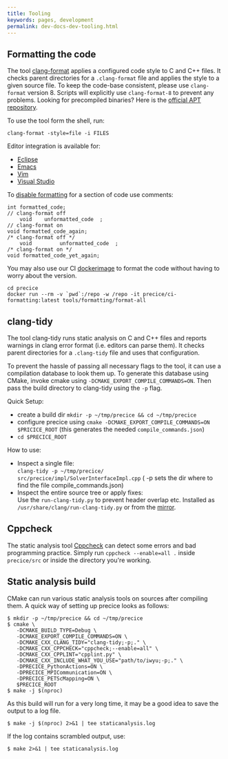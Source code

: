 ```yaml
---
title: Tooling
keywords: pages, development
permalink: dev-docs-dev-tooling.html
---
```


## Formatting the code

The tool [clang-format](https://clang.llvm.org/docs/ClangFormat.html) applies a configured code style to C and C++ files.
It checks parent directories for a `.clang-format` file and applies the style to a given source file.
To keep the code-base consistent, please use `clang-format` version 8.
Scripts will explicitly use `clang-format-8` to prevent any problems.
Looking for precompiled binaries? Here is the [official APT repository](http://apt.llvm.org/).

To use the tool form the shell, run:
```
clang-format -style=file -i FILES
```

Editor integration is available for:

- [Eclipse](https://marketplace.eclipse.org/content/cppstyle)
- [Emacs](https://clang.llvm.org/docs/ClangFormat.html#emacs-integration)
- [Vim](https://clang.llvm.org/docs/ClangFormat.html#vim-integration)
- [Visual Studio](https://clang.llvm.org/docs/ClangFormat.html#visual-studio-integration)

To [disable formatting](https://clang.llvm.org/docs/ClangFormatStyleOptions.html#disabling-formatting-on-a-piece-of-code) for a section of code use comments:
```
int formatted_code;
// clang-format off
    void    unformatted_code  ;
// clang-format on
void formatted_code_again;
/* clang-format off */
    void         unformatted_code  ;
/* clang-format on */
void formatted_code_yet_again;
```

You may also use our CI [dockerimage](https://hub.docker.com/r/precice/ci-formatting/tags) to format the code without having to worry about the version.
```
cd precice
docker run --rm -v `pwd`:/repo -w /repo -it precice/ci-formatting:latest tools/formatting/format-all
```

## clang-tidy

The tool clang-tidy runs static analysis on C and C++ files and reports warnings in clang error format (i.e. editors can parse them).
It checks parent directories for a `.clang-tidy` file and uses that configuration.

To prevent the hassle of passing all necessary flags to the tool, it can use a compilation database to look them up.
To generate this database using CMake, invoke cmake using `-DCMAKE_EXPORT_COMPILE_COMMANDS=ON`.
Then pass the build directory to clang-tidy using the `-p` flag.

Quick Setup:

- create a build dir `mkdir -p ~/tmp/precice && cd ~/tmp/precice`
- configure precice using `cmake -DCMAKE_EXPORT_COMPILE_COMMANDS=ON $PRICICE_ROOT` (this generates the needed `compile_commands.json`)
- `cd $PRECICE_ROOT`

How to use:
- Inspect a single file:  
  `clang-tidy -p ~/tmp/precice/ src/precice/impl/SolverInterfaceImpl.cpp` ( -p sets the dir where to find the file compile_commands.json)
- Inspect the entire source tree or apply fixes:  
  Use the `run-clang-tidy.py` to prevent header overlap etc.
  Installed as `/usr/share/clang/run-clang-tidy.py` or from the [mirror](https://github.com/llvm-mirror/clang-tools-extra/blob/master/clang-tidy/tool/run-clang-tidy.py).

## Cppcheck

The static analysis tool [Cppcheck](https://github.com/danmar/cppcheck/Cppcheck) can detect some errors and bad programming practice.
Simply run `cppcheck --enable=all .` inside `precice/src` or inside the directory you're working.


## Static analysis build

CMake can run various static analysis tools on sources after compiling them.
A quick way of setting up precice looks as follows:
```
$ mkdir -p ~/tmp/precice && cd ~/tmp/precice
$ cmake \
   -DCMAKE_BUILD_TYPE=Debug \
   -DCMAKE_EXPORT_COMPILE_COMMANDS=ON \
   -DCMAKE_CXX_CLANG_TIDY="clang-tidy;-p;." \
   -DCMAKE_CXX_CPPCHECK="cppcheck;--enable=all" \
   -DCMAKE_CXX_CPPLINT="cpplint.py" \
   -DCMAKE_CXX_INCLUDE_WHAT_YOU_USE="path/to/iwyu;-p;." \
   -DPRECICE_PythonActions=ON \
   -DPRECICE_MPICommunication=ON \
   -DPRECICE_PETScMapping=ON \
   $PRECICE_ROOT
$ make -j $(nproc)
```
As this build will run for a very long time, it may be a good idea to save the output to a log file. 
```
$ make -j $(nproc) 2>&1 | tee staticanalysis.log
```
If the log contains scrambled output, use:
```
$ make 2>&1 | tee staticanalysis.log
```
